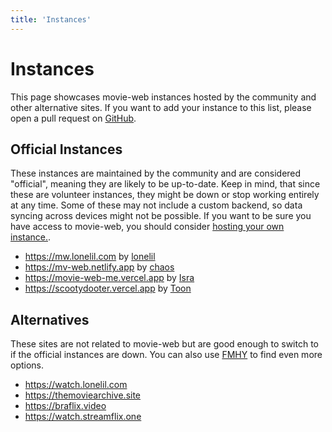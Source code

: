 ```yaml
---
title: 'Instances'
---
```


# Instances

This page showcases movie-web instances hosted by the community and other alternative sites. If you want to add your instance to this list, please open a pull request on [GitHub](https://github.com/movie-web/docs).

## Official Instances

These instances are maintained by the community and are considered "official", meaning they are likely to be up-to-date. Keep in mind, that since these are volunteer instances, they might be down or stop working entirely at any time. Some of these may not include a custom backend, so data syncing across devices might not be possible. If you want to be sure you have access to movie-web, you should consider [hosting your own instance.](../1.self-hosting/1.hosting-intro.md).

* https://mw.lonelil.com by [lonelil](https://github.com/lonelil)
* https://mv-web.netlify.app by [chaos](https://github.com/qtchaos)
* https://movie-web-me.vercel.app by [Isra](https://github.com/zisra)
* https://scootydooter.vercel.app by [Toon](https://github.com/Toon-arch)

## Alternatives

These sites are not related to movie-web but are good enough to switch to if the official instances are down. You can also use [FMHY](https://fmhy.pages.dev/videopiracyguide) to find even more options.

* https://watch.lonelil.com
* https://themoviearchive.site
* https://braflix.video
* https://watch.streamflix.one
